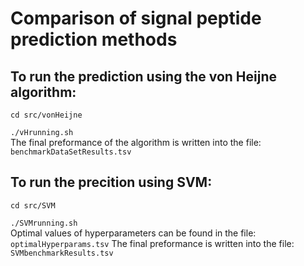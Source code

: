 # Comparison of signal peptide prediction methods

<h2>To run the prediction using the von Heijne algorithm:</h2>
<code>cd src/vonHeijne <br>
./vHrunning.sh</code>
<br>
The final preformance of the algorithm is written into the file: <code>benchmarkDataSetResults.tsv</code>

<h2>To run the precition using SVM:</h2>
<code>cd src/SVM <br>
./SVMrunning.sh</code>
<br>
Optimal values of hyperparameters can be found in the file: <code>optimalHyperparams.tsv</code>
The final preformance is written into the file: <code>SVMbenchmarkResults.tsv</code>
